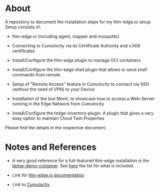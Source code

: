 # About

A repository to document the installation steps for my thin-edge.io setup. Setup consists of:

* thin-edge.io (including agent, mapper and mosquitto)

* Connecting to Cumulocity via its Certificate Authority and x.509 certificates

* Install/Configure the thin-edge plugin to manage OCI containers

* Install/Configure the thin-edge shell plugin that allows to send shell commands from remote

* Setup of "Remote Access" feature in Cumulocity to connect via SSH (without the need of VPN) to your Device 

* Installation of the tool Monit, to showcase how to access a Web-Server running in the Edge Network from Cumulocity

* Install/Configure the tedge-inventory-plugin. A plugin that gives a very easy option to maintain Cloud Twin Properties

Please find the details in the respective document.

# Notes and References

* A very good reference for a full-featured thin-edge installation is the [tedge-demo-container](https://github.com/thin-edge/tedge-demo-container). See [here](https://github.com/thin-edge/tedge-demo-container?tab=readme-ov-file#what-is-included) the list for what is included.

* Link for [thin-edge.io documentation](https://thin-edge.github.io/thin-edge.io/)

* Link to [Cumulocity](https://cumulocity.com/docs/)